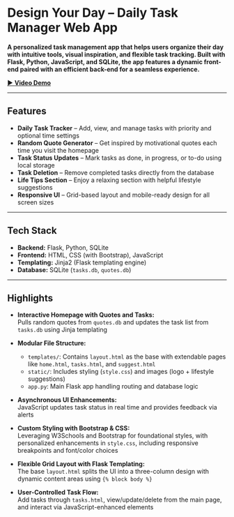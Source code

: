 # Design Your Day – Daily Task Manager Web App

**A personalized task management app that helps users organize their day with intuitive tools, visual inspiration, and flexible task tracking. Built with Flask, Python, JavaScript, and SQLite, the app features a dynamic front-end paired with an efficient back-end for a seamless experience.**

[▶️ **Video Demo**](https://youtu.be/qaoZ3I1CrKg)

---

## Features

- **Daily Task Tracker** – Add, view, and manage tasks with priority and optional time settings  
- **Random Quote Generator** – Get inspired by motivational quotes each time you visit the homepage  
- **Task Status Updates** – Mark tasks as done, in progress, or to-do using local storage  
- **Task Deletion** – Remove completed tasks directly from the database  
- **Life Tips Section** – Enjoy a relaxing section with helpful lifestyle suggestions  
- **Responsive UI** – Grid-based layout and mobile-ready design for all screen sizes

---

## Tech Stack

- **Backend:** Flask, Python, SQLite  
- **Frontend:** HTML, CSS (with Bootstrap), JavaScript  
- **Templating:** Jinja2 (Flask templating engine)  
- **Database:** SQLite (`tasks.db`, `quotes.db`)

---

## Highlights

- **Interactive Homepage with Quotes and Tasks:**  
  Pulls random quotes from `quotes.db` and updates the task list from `tasks.db` using Jinja templating

- **Modular File Structure:**  
  - `templates/`: Contains `layout.html` as the base with extendable pages like `home.html`, `tasks.html`, and `suggest.html`  
  - `static/`: Includes styling (`style.css`) and images (logo + lifestyle suggestions)  
  - `app.py`: Main Flask app handling routing and database logic

- **Asynchronous UI Enhancements:**  
  JavaScript updates task status in real time and provides feedback via alerts

- **Custom Styling with Bootstrap & CSS:**  
  Leveraging W3Schools and Bootstrap for foundational styles, with personalized enhancements in `style.css`, including responsive breakpoints and font/color choices

- **Flexible Grid Layout with Flask Templating:**  
  The base `layout.html` splits the UI into a three-column design with dynamic content areas using `{% block body %}`

- **User-Controlled Task Flow:**  
  Add tasks through `tasks.html`, view/update/delete from the main page, and interact via JavaScript-enhanced elements


